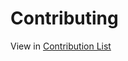 # Contributing

View in [Contribution List](https://github.com/BejDev/Bejeweled/wiki/Contribution-List)

